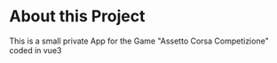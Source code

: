 # About this Project

This is a small private App for the Game "Assetto Corsa Competizione" coded in vue3
